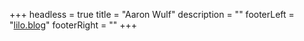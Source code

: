 +++
headless = true
title = "Aaron Wulf"
description = ""
footerLeft = "[lilo.blog](lilo.blog)"
footerRight = ""
+++
